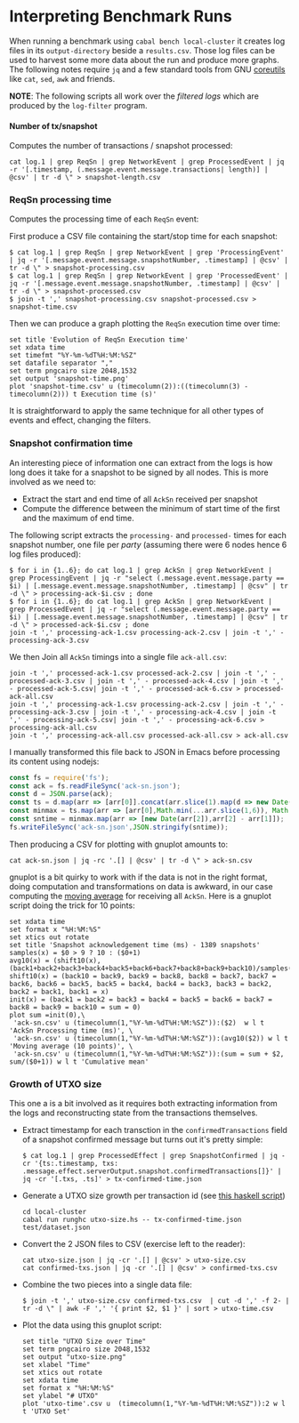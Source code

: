 # Interpreting Benchmark Runs

When running a benchmark using `cabal bench local-cluster` it creates log files in its `output-directory` beside a `results.csv`.
Those log files can be used to harvest some more data about the run and produce more graphs. The following notes require `jq` and a few standard tools from GNU [coreutils](https://www.gnu.org/software/coreutils/manual/coreutils.html) like `cat`, `sed`, `awk` and friends.

**NOTE**: The following scripts all work over the _filtered logs_ which are produced by the `log-filter` program.

#### Number of tx/snapshot

Computes the number of transactions / snapshot processed:

```
cat log.1 | grep ReqSn | grep NetworkEvent | grep ProcessedEvent | jq -r '[.timestamp, (.message.event.message.transactions| length)] | @csv' | tr -d \" > snapshot-length.csv
```

### ReqSn processing time

Computes the processing time of each `ReqSn` event:

First produce a CSV file containing the start/stop time for each snapshot:

```
$ cat log.1 | grep ReqSn | grep NetworkEvent | grep 'ProcessingEvent' | jq -r '[.message.event.message.snapshotNumber, .timestamp] | @csv' | tr -d \" > snapshot-processing.csv
$ cat log.1 | grep ReqSn | grep NetworkEvent | grep 'ProcessedEvent' | jq -r '[.message.event.message.snapshotNumber, .timestamp] | @csv' | tr -d \" > snapshot-processed.csv
$ join -t ',' snapshot-processing.csv snapshot-processed.csv > snapshot-time.csv
```

Then we can produce a graph plotting the `ReqSn` execution time over time:

```
set title 'Evolution of ReqSn Execution time'
set xdata time
set timefmt "%Y-%m-%dT%H:%M:%SZ"
set datafile separator ","
set term pngcairo size 2048,1532
set output 'snapshot-time.png'
plot 'snapshot-time.csv' u (timecolumn(2)):((timecolumn(3) - timecolumn(2))) t Execution time (s)'
```

It is straightforward to apply the same technique for all other types of events and effect, changing the filters.

### Snapshot confirmation time

An interesting piece of information one can extract from the logs is how long does it take for a snapshot to be signed by all nodes. This is more involved as we need to:
* Extract the start and end time of all `AckSn` received per snapshot
* Compute the difference between the minimum of start time of the first and the maximum of end time.

The following script extracts the `processing-` and `processed-` times for each snapshot number, one file per _party_ (assuming there were 6 nodes hence 6 log files produced):
```
$ for i in {1..6}; do cat log.1 | grep AckSn | grep NetworkEvent | grep ProcessingEvent | jq -r "select (.message.event.message.party == $i) | [.message.event.message.snapshotNumber, .timestamp] | @csv" | tr -d \" > processing-ack-$i.csv ; done
$ for i in {1..6}; do cat log.1 | grep AckSn | grep NetworkEvent | grep ProcessedEvent | jq -r "select (.message.event.message.party == $i) | [.message.event.message.snapshotNumber, .timestamp] | @csv" | tr -d \" > processed-ack-$i.csv ; done
join -t ',' processing-ack-1.csv processing-ack-2.csv | join -t ',' - processing-ack-3.csv
```

We then Join all `AckSn` timings into a single file `ack-all.csv`:

```
join -t ',' processed-ack-1.csv processed-ack-2.csv | join -t ',' - processed-ack-3.csv | join -t ',' - processed-ack-4.csv | join -t ',' - processed-ack-5.csv| join -t ',' - processed-ack-6.csv > processed-ack-all.csv
join -t ',' processing-ack-1.csv processing-ack-2.csv | join -t ',' - processing-ack-3.csv | join -t ',' - processing-ack-4.csv | join -t ',' - processing-ack-5.csv| join -t ',' - processing-ack-6.csv > processing-ack-all.csv
join -t ',' processing-ack-all.csv processed-ack-all.csv > ack-all.csv
```

I manually transformed this file back to JSON in Emacs before processing its content using nodejs:

```.js
const fs = require('fs');
const ack = fs.readFileSync('ack-sn.json');
const d = JSON.parse(ack);
const ts = d.map(arr => [arr[0]].concat(arr.slice(1).map(d => new Date(d).getTime())));
const minmax = ts.map(arr => [arr[0],Math.min(...arr.slice(1,6)), Math.max(...arr.slice(7))]);
const sntime = minmax.map(arr => [new Date(arr[2]),arr[2] - arr[1]]);
fs.writeFileSync('ack-sn.json',JSON.stringify(sntime));
```

Then producing a CSV for plotting with gnuplot amounts to:

```
cat ack-sn.json | jq -rc '.[] | @csv' | tr -d \" > ack-sn.csv
```

gnuplot is a bit quirky to work with if the data is not in the right format, doing computation and transformations on data is awkward, in our case computing the [moving average](http://skuld.bmsc.washington.edu/~merritt/gnuplot/canvas_demos/running_avg.html) for receiving all `AckSn`. Here is a gnuplot script doing the trick for 10 points:

```
set xdata time
set format x "%H:%M:%S"
set xtics out rotate
set title 'Snapshot acknowledgement time (ms) - 1389 snapshots'
samples(x) = $0 > 9 ? 10 : ($0+1)
avg10(x) = (shift10(x), (back1+back2+back3+back4+back5+back6+back7+back8+back9+back10)/samples($0))
shift10(x) = (back10 = back9, back9 = back8, back8 = back7, back7 = back6, back6 = back5, back5 = back4, back4 = back3, back3 = back2, back2 = back1, back1 = x)
init(x) = (back1 = back2 = back3 = back4 = back5 = back6 = back7 = back8 = back9 = back10 = sum = 0)
plot sum =init(0),\
 'ack-sn.csv' u (timecolumn(1,"%Y-%m-%dT%H:%M:%SZ")):($2)  w l t 'AckSn Processing time (ms)', \
 'ack-sn.csv' u (timecolumn(1,"%Y-%m-%dT%H:%M:%SZ")):(avg10($2)) w l t 'Moving average (10 points)', \
 'ack-sn.csv' u (timecolumn(1,"%Y-%m-%dT%H:%M:%SZ")):(sum = sum + $2, sum/($0+1)) w l t 'Cumulative mean'
```

### Growth of UTXO size

This one a is a bit involved as it requires both extracting information from the logs and reconstructing state from the transactions themselves.

* Extract timestamp for each transction in the `confirmedTransactions` field of a snapshot confirmed message but turns out it's pretty simple:
  ```
  $ cat log.1 | grep ProcessedEffect | grep SnapshotConfirmed | jq -cr '{ts:.timestamp, txs: .message.effect.serverOutput.snapshot.confirmedTransactions[]}' | jq -cr '[.txs, .ts]' > tx-confirmed-time.json
  ```
* Generate a UTXO size growth per transaction id (see [this haskell script](./utxo-size.hs))
  ```
  cd local-cluster
  cabal run runghc utxo-size.hs -- tx-confirmed-time.json test/dataset.json
  ```
* Convert the 2 JSON files to CSV (exercise left to the reader):
  ```
  cat utxo-size.json | jq -cr '.[] | @csv' > utxo-size.csv
  cat confirmed-txs.json | jq -cr '.[] | @csv' > confirmed-txs.csv
  ```
* Combine the two pieces into a single data file:
  ```
  $ join -t ',' utxo-size.csv confirmed-txs.csv  | cut -d ',' -f 2- | tr -d \" | awk -F ',' '{ print $2, $1 }' | sort > utxo-time.csv
  ```
* Plot the data using this gnuplot script:
  ```
  set title "UTXO Size over Time"
  set term pngcairo size 2048,1532
  set output "utxo-size.png"
  set xlabel "Time"
  set xtics out rotate
  set xdata time
  set format x "%H:%M:%S"
  set ylabel "# UTXO"
  plot 'utxo-time'.csv u  (timecolumn(1,"%Y-%m-%dT%H:%M:%SZ")):2 w l t 'UTXO Set'
  ```
